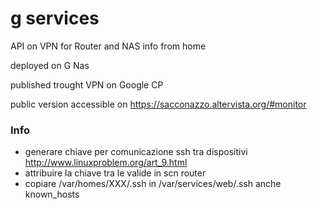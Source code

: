 # g services

API on VPN for Router and NAS info from home

deployed on G Nas

published trought VPN on Google CP

public version accessible on https://sacconazzo.altervista.org/#monitor

### Info

- generare chiave per comunicazione ssh tra dispositivi http://www.linuxproblem.org/art_9.html
- attribuire la chiave tra le valide in scn router
- copiare /var/homes/XXX/.ssh in /var/services/web/.ssh anche known_hosts
